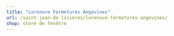 ```yaml
---
title: "Lorenove Fermetures Angevines"
url: /saint-jean-de-linieres/lorenove-fermetures-angevines/
shop: store de fenêtre
---
```


